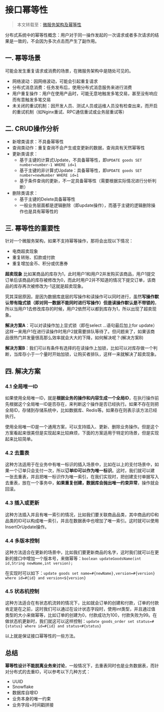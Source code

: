 # 接口幂等性

> 本文转载至：[微服务架构及幂等性](<https://www.jianshu.com/p/d909dbaa9d64>)

分布式系统中的幂等性概念：用户对于同一操作发起的一次请求或者多次请求的结果是一致的，不会因为多次点击而产生了副作用。

## 一. 幂等场景

可能会发生重复请求或消费的场景，在微服务架构中是随处可见的。

- 网络波动：因网络波动，可能会引起重复请求
- 分布式消息消费：任务发布后，使用分布式消息服务来进行消费
- 用户重复操作：用户在使用产品时，可能无意地触发多笔交易，甚至没有响应而有意触发多笔交易
- 未关闭的重试机制：因开发人员、测试人员或运维人员没有检查出来，而开启的重试机制（如Nginx重试、RPC通信重试或业务层重试等）

## 二. CRUD操作分析

- 新增类请求：不具备幂等性
- 查询类动作：重复查询不会产生或变更新的数据，查询具有天然幂等性
- 更新类请求：
  - 基于主键的计算式Update，不具备幂等性，即`UPDATE goods SET number=number-1 WHERE id=1` 
  - 基于主键的非计算式Update：具备幂等性，即`UPDATE goods SET number=newNumber WHERE id=1` 
  - 基于条件查询的更新，不一定具备幂等性（需要根据实际情况进行分析判断）
- 删除类请求：
  - 基于主键的Delete具备幂等性
  - 一般业务层面都是逻辑删除（即update操作），而基于主键的逻辑删除操作也是具有幂等性的

## 三. 幂等性的重要性

针对一个微服务架构，如果不支持幂等操作，那将会出现以下情况：

- 电商超卖现象
- 重复转账、扣款或付款
- 重复增加金币、积分或优惠券

**超卖现象**
比如某商品的库存为1，此时用户1和用户2并发购买该商品，用户1提交订单后该商品的库存被修改为0，而此时用户2并不知道的情况下提交订单，该商品的库存再次被修改为-1这就是超卖现象。

究其深层原因，是因为数据库底层的写操作和读操作可以同时进行，虽然**写操作默认带有隐式锁（即对同一数据不能同时进行写操作）但是读操作默认是不带锁的**，所以当用户1去修改库存的时候，用户2依然可以都到库存为1，所以出现了超卖现象。

**解决方案A**：可以对读操作加上显式锁（即在select …语句最后加上for update）这样一来用户1在进行读操作时用户2就需要排队等待了。但问题来了，如果该商品很热门并发量很高那么效率就会大大的下降，如何解决呢？(解决方案B)

**解决方案B**：我们可以有条件有选择的在读操作上加锁，比如可以对库存做一个判断，当库存小于一个量时开始加锁，让购买者排队，这样一来就解决了超卖现象。

## 四. 解决方案

### 4.1 全局唯一ID

如果使用全局唯一ID，就是**根据业务的操作和内容生成一个全局ID**，在执行操作前先根据这个全局唯一ID是否存在，来判断这个操作是否已经执行。如果不存在则把全局ID，存储到存储系统中，比如数据库、Redis等。如果存在则表示该方法已经执行。

使用全局唯一ID是一个通用方案，可以支持插入、更新、删除业务操作。但是这个方案看起来很美但是实现起来比较麻烦，下面的方案适用于特定的场景，但是实现起来比较简单。

### 4.2 去重表

这种方法适用于在业务中有唯一标识的插入场景中，比如在以上的支付场景中，如果一个订单只会支付一次，所以**订单ID可以作为唯一标识**。这时，我们就可以建一张去重表，并且把唯一标识作为唯一索引，在我们实现时，把创建支付单据写入去重表，放在一个事务中，**如果重复创建，数据库会抛出唯一约束异常**，操作就会回滚。

### 4.3 插入或更新

这种方法插入并且有唯一索引的情况，比如我们要关联商品品类，其中商品的ID和品类的ID可以构成唯一索引，并且在数据表中也增加了唯一索引。这时就可以使用InsertOrUpdate操作。

### 4.4 多版本控制

这种方法适合在更新的场景中，比如我们要更新商品的名字，这时我们就可以在更新的接口中增加一个版本号，来做幂等：`boolean updateGoodsName(int id,String newName,int version);`

在实现时可以如下：`update goods set name=#{newName},version=#{version} where id=#{id} and version<${version}`

### 4.5 状态机控制

这种方法适合在有状态机流转的情况下，比如就会订单的创建和付款，订单的付款肯定是在之前，这时我们可以通过在设计状态字段时，使用int类型，并且通过值类型的大小来做幂等，比如订单的创建为0，付款成功为100，付款失败为99。在做状态机更新时，我们就这可以这样控制：`update goods_order set status=#{status} where id=#{id} and status<#{status}`

以上就是保证接口幂等性的一些方法。

## 总结

**幂等性设计不能脱离业务来讨论**，一般情况下，去重表同时也是业务数据表，而针对分布式的去重ID，可以参考以下几种方式：

- UUID
- Snowflake
- 数据库自增ID
- 业务本身的唯一约束
- 业务字段+时间戳拼接
